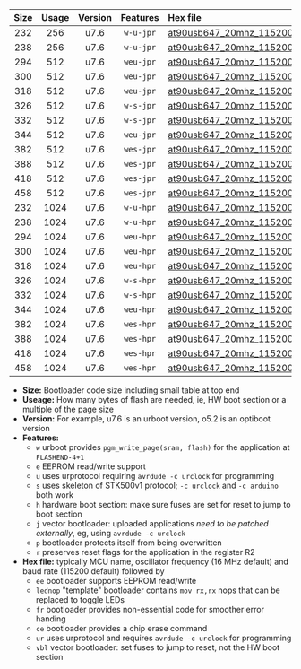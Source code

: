 |Size|Usage|Version|Features|Hex file|
|:-:|:-:|:-:|:-:|:--|
|232|256|u7.6|`w-u-jpr`|[at90usb647_20mhz_115200bps_ur_vbl.hex](https://raw.githubusercontent.com/stefanrueger/urboot/main/at90usb647_20mhz_115200bps_ur_vbl.hex)|
|238|256|u7.6|`w-u-jpr`|[at90usb647_20mhz_115200bps_lednop_ur_vbl.hex](https://raw.githubusercontent.com/stefanrueger/urboot/main/at90usb647_20mhz_115200bps_lednop_ur_vbl.hex)|
|294|512|u7.6|`weu-jpr`|[at90usb647_20mhz_115200bps_ee_ur_vbl.hex](https://raw.githubusercontent.com/stefanrueger/urboot/main/at90usb647_20mhz_115200bps_ee_ur_vbl.hex)|
|300|512|u7.6|`weu-jpr`|[at90usb647_20mhz_115200bps_ee_lednop_ur_vbl.hex](https://raw.githubusercontent.com/stefanrueger/urboot/main/at90usb647_20mhz_115200bps_ee_lednop_ur_vbl.hex)|
|318|512|u7.6|`weu-jpr`|[at90usb647_20mhz_115200bps_ee_lednop_fr_ur_vbl.hex](https://raw.githubusercontent.com/stefanrueger/urboot/main/at90usb647_20mhz_115200bps_ee_lednop_fr_ur_vbl.hex)|
|326|512|u7.6|`w-s-jpr`|[at90usb647_20mhz_115200bps_vbl.hex](https://raw.githubusercontent.com/stefanrueger/urboot/main/at90usb647_20mhz_115200bps_vbl.hex)|
|332|512|u7.6|`w-s-jpr`|[at90usb647_20mhz_115200bps_lednop_vbl.hex](https://raw.githubusercontent.com/stefanrueger/urboot/main/at90usb647_20mhz_115200bps_lednop_vbl.hex)|
|344|512|u7.6|`weu-jpr`|[at90usb647_20mhz_115200bps_ee_lednop_fr_ce_ur_vbl.hex](https://raw.githubusercontent.com/stefanrueger/urboot/main/at90usb647_20mhz_115200bps_ee_lednop_fr_ce_ur_vbl.hex)|
|382|512|u7.6|`wes-jpr`|[at90usb647_20mhz_115200bps_ee_vbl.hex](https://raw.githubusercontent.com/stefanrueger/urboot/main/at90usb647_20mhz_115200bps_ee_vbl.hex)|
|388|512|u7.6|`wes-jpr`|[at90usb647_20mhz_115200bps_ee_lednop_vbl.hex](https://raw.githubusercontent.com/stefanrueger/urboot/main/at90usb647_20mhz_115200bps_ee_lednop_vbl.hex)|
|418|512|u7.6|`wes-jpr`|[at90usb647_20mhz_115200bps_ee_lednop_fr_vbl.hex](https://raw.githubusercontent.com/stefanrueger/urboot/main/at90usb647_20mhz_115200bps_ee_lednop_fr_vbl.hex)|
|458|512|u7.6|`wes-jpr`|[at90usb647_20mhz_115200bps_ee_lednop_fr_ce_vbl.hex](https://raw.githubusercontent.com/stefanrueger/urboot/main/at90usb647_20mhz_115200bps_ee_lednop_fr_ce_vbl.hex)|
|232|1024|u7.6|`w-u-hpr`|[at90usb647_20mhz_115200bps_ur.hex](https://raw.githubusercontent.com/stefanrueger/urboot/main/at90usb647_20mhz_115200bps_ur.hex)|
|238|1024|u7.6|`w-u-hpr`|[at90usb647_20mhz_115200bps_lednop_ur.hex](https://raw.githubusercontent.com/stefanrueger/urboot/main/at90usb647_20mhz_115200bps_lednop_ur.hex)|
|294|1024|u7.6|`weu-hpr`|[at90usb647_20mhz_115200bps_ee_ur.hex](https://raw.githubusercontent.com/stefanrueger/urboot/main/at90usb647_20mhz_115200bps_ee_ur.hex)|
|300|1024|u7.6|`weu-hpr`|[at90usb647_20mhz_115200bps_ee_lednop_ur.hex](https://raw.githubusercontent.com/stefanrueger/urboot/main/at90usb647_20mhz_115200bps_ee_lednop_ur.hex)|
|318|1024|u7.6|`weu-hpr`|[at90usb647_20mhz_115200bps_ee_lednop_fr_ur.hex](https://raw.githubusercontent.com/stefanrueger/urboot/main/at90usb647_20mhz_115200bps_ee_lednop_fr_ur.hex)|
|326|1024|u7.6|`w-s-hpr`|[at90usb647_20mhz_115200bps.hex](https://raw.githubusercontent.com/stefanrueger/urboot/main/at90usb647_20mhz_115200bps.hex)|
|332|1024|u7.6|`w-s-hpr`|[at90usb647_20mhz_115200bps_lednop.hex](https://raw.githubusercontent.com/stefanrueger/urboot/main/at90usb647_20mhz_115200bps_lednop.hex)|
|344|1024|u7.6|`weu-hpr`|[at90usb647_20mhz_115200bps_ee_lednop_fr_ce_ur.hex](https://raw.githubusercontent.com/stefanrueger/urboot/main/at90usb647_20mhz_115200bps_ee_lednop_fr_ce_ur.hex)|
|382|1024|u7.6|`wes-hpr`|[at90usb647_20mhz_115200bps_ee.hex](https://raw.githubusercontent.com/stefanrueger/urboot/main/at90usb647_20mhz_115200bps_ee.hex)|
|388|1024|u7.6|`wes-hpr`|[at90usb647_20mhz_115200bps_ee_lednop.hex](https://raw.githubusercontent.com/stefanrueger/urboot/main/at90usb647_20mhz_115200bps_ee_lednop.hex)|
|418|1024|u7.6|`wes-hpr`|[at90usb647_20mhz_115200bps_ee_lednop_fr.hex](https://raw.githubusercontent.com/stefanrueger/urboot/main/at90usb647_20mhz_115200bps_ee_lednop_fr.hex)|
|458|1024|u7.6|`wes-hpr`|[at90usb647_20mhz_115200bps_ee_lednop_fr_ce.hex](https://raw.githubusercontent.com/stefanrueger/urboot/main/at90usb647_20mhz_115200bps_ee_lednop_fr_ce.hex)|

- **Size:** Bootloader code size including small table at top end
- **Useage:** How many bytes of flash are needed, ie, HW boot section or a multiple of the page size
- **Version:** For example, u7.6 is an urboot version, o5.2 is an optiboot version
- **Features:**
  + `w` urboot provides `pgm_write_page(sram, flash)` for the application at `FLASHEND-4+1`
  + `e` EEPROM read/write support
  + `u` uses urprotocol requiring `avrdude -c urclock` for programming
  + `s` uses skeleton of STK500v1 protocol; `-c urclock` and `-c arduino` both work
  + `h` hardware boot section: make sure fuses are set for reset to jump to boot section
  + `j` vector bootloader: uploaded applications *need to be patched externally*, eg, using `avrdude -c urclock`
  + `p` bootloader protects itself from being overwritten
  + `r` preserves reset flags for the application in the register R2
- **Hex file:** typically MCU name, oscillator frequency (16 MHz default) and baud rate (115200 default) followed by
  + `ee` bootloader supports EEPROM read/write
  + `lednop` "template" bootloader contains `mov rx,rx` nops that can be replaced to toggle LEDs
  + `fr` bootloader provides non-essential code for smoother error handing
  + `ce` bootloader provides a chip erase command
  + `ur` uses urprotocol and requires `avrdude -c urclock` for programming
  + `vbl` vector bootloader: set fuses to jump to reset, not the HW boot section
